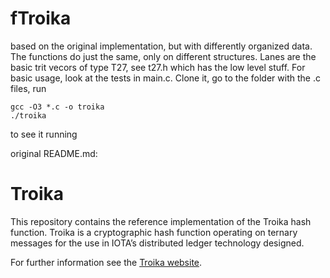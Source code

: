 # fTroika

based on the original implementation, but with differently organized data.
The functions do just the same, only on different structures. 
Lanes are the basic trit vecors of type T27, see t27.h which has the low level stuff.
For basic usage, look at the tests in main.c.
Clone it, go to the folder with the .c files, run
```
gcc -O3 *.c -o troika
./troika
```
to see it running


original README.md:
# Troika

This repository contains the reference implementation of the Troika hash
function. Troika is a cryptographic hash function operating on ternary messages
for the use in IOTA’s distributed ledger technology designed. 

For further information see the [Troika website](https://www.cyber-crypt.com/troika).
